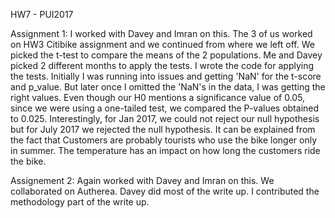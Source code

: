 HW7 - PUI2017

Assignment 1: I worked with Davey and Imran on this. The 3 of us worked on HW3 Citibike assignment and we continued from where we left off.
We picked the t-test to compare the means of the 2 populations. Me and Davey picked 2 different months to apply the tests. I wrote the code 
for applying the tests. Initially I was running into issues and getting 'NaN' for the t-score and p_value. But later once I omitted the 
'NaN's in the data, I was getting the right values. 
Even though our H0 mentions a significance value of 0.05, since we were using a one-tailed test, we compared the P-values obtained to 0.025.
Interestingly, for Jan 2017, we could not reject our null hypothesis but for July 2017 we rejected the null hypothesis. It can be explained
from the fact that Customers are probably tourists who use the bike longer only in summer. The temperature has an impact on how long the 
customers ride the bike.

Assignement 2: Again worked with Davey and Imran on this. We collaborated on Autherea. Davey did most of the write up. I contributed the
methodology part of the write up.
